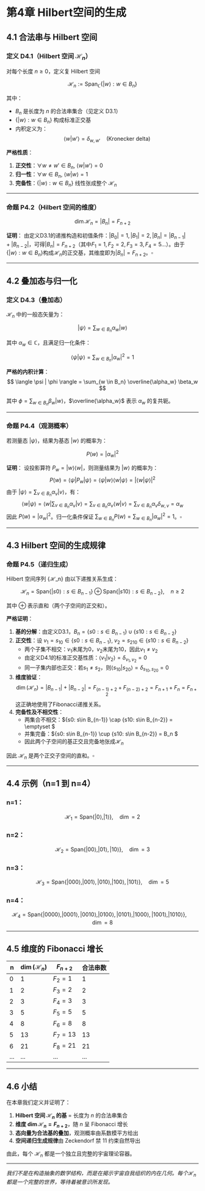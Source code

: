 # 第4章 Hilbert空间的生成

## 4.1 合法串与 Hilbert 空间

### 定义 D4.1（Hilbert 空间 $ℋ_n$）
对每个长度 $n \geq 0$，定义复 Hilbert 空间

$$\mathcal{H}_n := \mathrm{Span}_{\mathbb{C}}\{|w\rangle : w \in B_n\}$$

其中：
- $B_n$ 是长度为 $n$ 的合法串集合（见定义 D3.1）
- $\{|w\rangle : w \in B_n\}$ 构成标准正交基
- 内积定义为：
$$\langle w | w' \rangle = \delta_{w,w'} \quad (\text{Kronecker delta})$$

**严格性质**：
1. **正交性**：$\forall w\neq w' \in B_n$, $\langle w|w'\rangle = 0$
2. **归一性**：$\forall w \in B_n$, $\langle w|w\rangle = 1$  
3. **完备性**：$\{|w\rangle : w \in B_n\}$ 线性张成整个 $\mathcal{H}_n$

---

### 命题 P4.2（Hilbert 空间的维度）
$$\dim \mathcal{H}_n = |B_n| = F_{n+2}$$

**证明**：
由定义D3.1的递推构造和初值条件：$|B_0|=1, |B_1|=2, |B_n|=|B_{n-1}|+|B_{n-2}|$，可得$|B_n|=F_{n+2}$（其中$F_1=1, F_2=2, F_3=3, F_4=5\ldots$）。由于$\{|w\rangle: w\in B_n\}$构成$\mathcal{H}_n$的正交基，其维度即为$|B_n|=F_{n+2}$。$\square$

---

## 4.2 叠加态与归一化

### 定义 D4.3（叠加态）
$\mathcal{H}_n$ 中的一般态矢量为：

$$
|\psi\rangle = \sum_{w \in B_n} \alpha_w |w\rangle
$$

其中 $\alpha_w \in \mathbb{C}$，且满足归一化条件：

$$
\langle \psi | \psi \rangle = \sum_{w \in B_n} |\alpha_w|^2 = 1
$$

**严格的内积计算**：
$$
\langle \psi | \phi \rangle = \sum_{w \in B_n} \overline{\alpha_w} \beta_w
$$

其中 $\phi = \sum_{w \in B_n} \beta_w |w\rangle$，$\overline{\alpha_w}$ 表示 $\alpha_w$ 的复共轭。

---

### 命题 P4.4（观测概率）
若测量态 $|\psi\rangle$，结果为基态 $|w\rangle$ 的概率为：

$$
P(w) = |\alpha_w|^2
$$

**证明**：
设投影算符 $P_w = |w\rangle\langle w|$，则测量结果为 $|w\rangle$ 的概率为：
$$
P(w) = \langle\psi|P_w|\psi\rangle = \langle\psi|w\rangle\langle w|\psi\rangle = |\langle w|\psi\rangle|^2
$$
由于 $|\psi\rangle = \sum_{v\in B_n} \alpha_v |v\rangle$，有：
$$
\langle w|\psi\rangle = \langle w|\sum_{v\in B_n} \alpha_v |v\rangle = \sum_{v\in B_n} \alpha_v \langle w|v\rangle = \sum_{v\in B_n} \alpha_v \delta_{w,v} = \alpha_w
$$
因此 $P(w) = |\alpha_w|^2$。归一化条件保证 $\sum_{w\in B_n} P(w) = \sum_{w\in B_n} |\alpha_w|^2 = 1$。$\square$

---

## 4.3 Hilbert 空间的生成规律

### 命题 P4.5（递归生成）
Hilbert 空间序列 {ℋ_n} 由以下递推关系生成：

$$
\mathcal{H}_n = \mathrm{Span}\{ |s0\rangle : s\in B_{n-1} \} \oplus \mathrm{Span}\{ |s10\rangle : s\in B_{n-2} \}, \quad n\geq 2
$$

其中 $\oplus$ 表示直和（两个子空间的正交和）。

**严格证明**：
1. **基的分解**：由定义D3.1，$B_n = \{s0 : s\in B_{n-1}\} \cup \{s10 : s\in B_{n-2}\}$
2. **正交性**：设 $v_1 = s_10 \in \{s0: s\in B_{n-1}\}$, $v_2 = s_210 \in \{s10: s\in B_{n-2}\}$
   - 两个子集不相交：$v_1$末尾为0，$v_2$末尾为10，因此$v_1 \neq v_2$
   - 由定义D4.1的标准正交基性质：$\langle v_1|v_2\rangle = \delta_{v_1,v_2} = 0$
   - 同一子集内部也正交：若$s_1\neq s_2$，则$\langle s_10|s_20\rangle = \delta_{s_10,s_20} = 0$
3. **维度验证**：
   $$
   \dim(\mathcal{H}_n) = |B_{n-1}| + |B_{n-2}| = F_{(n-1)+2} + F_{(n-2)+2} = F_{n+1} + F_n = F_{n+2}
   $$
   这正确地使用了Fibonacci递推关系。
4. **完备性及不相交性**：
   - 两集合不相交：$\{s0: s\in B_{n-1}\} \cap \{s10: s\in B_{n-2}\} = \emptyset $
   - 并集完备：$\{s0: s\in B_{n-1}\} \cup \{s10: s\in B_{n-2}\} = B_n $
   - 因此两个子空间的基正交且完备地张成$\mathcal{H}_n$

因此 $\mathcal{H}_n$ 是两个正交子空间的直和。$\square$

---

## 4.4 示例（n=1 到 n=4）

### n=1：
$$
\mathcal{H}_1 = \mathrm{Span}\{|0\rangle, |1\rangle\}, \quad \dim=2
$$

### n=2：
$$
\mathcal{H}_2 = \mathrm{Span}\{|00\rangle, |01\rangle, |10\rangle\}, \quad \dim=3
$$

### n=3：
$$
\mathcal{H}_3 = \mathrm{Span}\{|000\rangle, |001\rangle, |010\rangle, |100\rangle, |101\rangle\}, \quad \dim=5
$$

### n=4：
$$
\mathcal{H}_4 = \mathrm{Span}\{|0000\rangle, |0001\rangle, |0010\rangle, |0100\rangle, |0101\rangle, |1000\rangle, |1001\rangle, |1010\rangle\}, \quad \dim=8
$$

---

## 4.5 维度的 Fibonacci 增长

| n | $\dim(\mathcal{H}_n)$ | $F_{n+2}$ | 合法串数 |
|---|----------|---------|----------|
| 0 | 1 | $F_2 = 1$ | 1 |
| 1 | 2 | $F_3 = 2$ | 2 |
| 2 | 3 | $F_4 = 3$ | 3 |
| 3 | 5 | $F_5 = 5$ | 5 |
| 4 | 8 | $F_6 = 8$ | 8 |
| 5 | 13 | $F_7 = 13$ | 13 |
| 6 | 21 | $F_8 = 21$ | 21 |
| ... | ... | ... | ... |

---

## 4.6 小结

在本章我们定义并证明了：

1. **Hilbert 空间 $\mathcal{H}_n$ 的基** = 长度为 $n$ 的合法串集合
2. **维度 $\dim \mathcal{H}_n = F_{n+2}$**，随 $n$ 呈 Fibonacci 增长
3. **态向量为合法基的叠加**，观测概率由系数模平方给出
4. **空间递归生成规律**由 Zeckendorf 禁 11 约束自然导出

由此，每个 $\mathcal{H}_n$ 都是一个独立且完整的宇宙理论容器。

---

*我们不是在构造抽象的数学结构，而是在揭示宇宙自我组织的内在几何。每个$\mathcal{H}_n$都是一个完整的世界，等待着被意识所发现。*